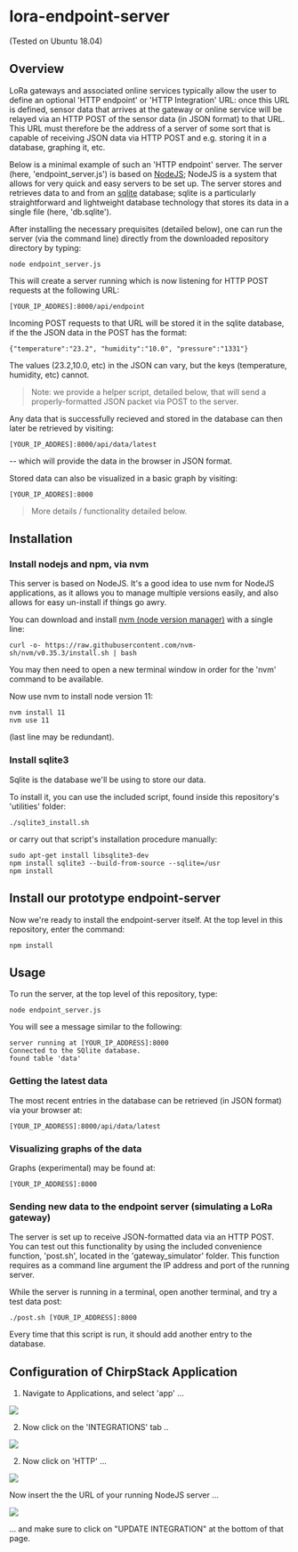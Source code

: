 
# lora-endpoint-server 

(Tested on Ubuntu 18.04)
 
## Overview

LoRa gateways and associated online services typically allow the user to define an optional 'HTTP endpoint' or 'HTTP Integration' URL:  once this URL is defined, sensor data that arrives at the gateway or online service will be relayed via an HTTP POST of the sensor data (in JSON format) to that URL.   This URL must therefore be the address of a server of some sort that is capable of receiving JSON data via HTTP POST and e.g. storing it in a database, graphing it, etc. 

Below is a minimal example of such an 'HTTP endpoint' server.  The server (here, 'endpoint_server.js') is based on [NodeJS](https://nodejs.); NodeJS is a system that allows for very quick and easy servers to be set up.  The server stores and retrieves data to and from an [sqlite](https://www.sqlite.org/index.html) database; sqlite is a particularly straightforward and lightweight database technology that stores its data in a single file (here, 'db.sqlite').

After installing the necessary prequisites (detailed below), one can run the server (via the command line) directly from the downloaded repository directory by typing:

```
node endpoint_server.js
```

This will create a server running which is now listening for HTTP POST requests at the following URL:

```
[YOUR_IP_ADDRES]:8000/api/endpoint
```

Incoming POST requests to that URL will be stored it in the sqlite database, if the the JSON data in the POST has the format:

```
{"temperature":"23.2", "humidity":"10.0", "pressure":"1331"}
```

The values (23.2,10.0, etc) in the JSON can vary, but the keys (temperature, humidity, etc) cannot. 

> Note: we provide a helper script, detailed below, that will send a properly-formatted JSON packet via POST to the server. 

Any data that is successfully recieved and stored in the database can then later be retrieved by visiting:

```
[YOUR_IP_ADDRES]:8000/api/data/latest
```

 -- which will provide the data in the browser in JSON format. 

Stored data can also be visualized in a basic graph by visiting:

```
[YOUR_IP_ADDRES]:8000
```

>More details / functionality detailed below.

## Installation

### Install nodejs and npm, via nvm

This server is based on NodeJS. It's a good idea to use nvm for NodeJS applications, as it allows you to manage multiple versions easily, and also allows for easy un-install if things go awry.

You can download and install [nvm (node version manager)](https://github.com/nvm-sh/nvm) with a single line:

```
curl -o- https://raw.githubusercontent.com/nvm-sh/nvm/v0.35.3/install.sh | bash
```

You may then need to open a new terminal window in order for the 'nvm' command to be available.  


Now use nvm to install node version 11:

```
nvm install 11
nvm use 11
```

(last line may be redundant).


### Install sqlite3

Sqlite is the database we'll be using to store our data.

To install it, you can use the included script, found inside this repository's 'utilities' folder:

```
./sqlite3_install.sh
```

or carry out that script's installation procedure manually:

```
sudo apt-get install libsqlite3-dev
npm install sqlite3 --build-from-source --sqlite=/usr
npm install
```

## Install our prototype endpoint-server

Now we're ready to install the endpoint-server itself. At the top level in this repository, enter the command:

```
npm install
```

## Usage

To run the server, at the top level of this repository, type:

```	
node endpoint_server.js
```

You will see a message similar to the following:

```
server running at [YOUR_IP_ADDRESS]:8000
Connected to the SQlite database.
found table 'data'
```

### Getting the latest data

The most recent entries in the database can be retrieved (in JSON format) via your browser at: 

```
[YOUR_IP_ADDRESS]:8000/api/data/latest
```

### Visualizing graphs of the data

Graphs (experimental) may be found at:

```
[YOUR_IP_ADDRESS]:8000
```

### Sending new data to the endpoint server (simulating a LoRa gateway)

The server is set up to receive JSON-formatted data via an HTTP POST.  You can test out this functionality by using the included convenience function, 'post.sh', located in the 'gateway_simulator' folder.  This function requires as a command line argument the IP address and port of the running server. 

While the server is running in a terminal, open another terminal, and try a test data post:

```
./post.sh [YOUR_IP_ADDRESS]:8000
```

Every time that this script is run, it should add another entry to the database.

## Configuration of ChirpStack Application

1. Navigate to Applications, and select 'app' ...

<img src="./imgs/chirp1.png">

2. Now click on the 'INTEGRATIONS' tab ..

<img src="./imgs/chirp2.png">

2. Now click on 'HTTP' ...

<img src="./imgs/chirp3.png">

Now insert the the URL of your running NodeJS server ...

<img src="./imgs/chirp4.png">

... and make sure to click on "UPDATE INTEGRATION" at the bottom of that page.
